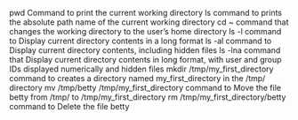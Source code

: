 pwd Command to print the current working directory
ls command to prints the absolute path name of the current working directory
cd ~ command that changes the working directory to the user’s home directory
ls -l command to Display current directory contents in a long format
ls -al command to Display current directory contents, including hidden files
ls -lna command that Display current directory contents in long format, with user and group IDs displayed numerically and hidden files
mkdir /tmp/my_first_directory command to creates a directory named my_first_directory in the /tmp/ directory
mv /tmp/betty /tmp/my_first_directory command to Move the file betty from /tmp/ to /tmp/my_first_directory
rm /tmp/my_first_directory/betty command to Delete the file betty
